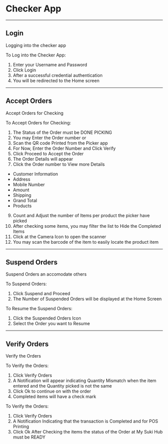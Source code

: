 
Checker App
=======

---
Login
----------
Logging into the checker app

To Log into the Checker App:

1. Enter your Username and Password
2. Click Login
3. After a successful credential authentication
4. You will be redirected to the Home screen

---
Accept Orders 
----------
Accept Orders for Checking

To Accept Orders for Checking:

1. The Status of the Order must be DONE PICKING
2. You may Enter the Order number or
3. Scan the QR code Printed from the Picker app
4. For Now, Enter the Order Number and Click Verify
5. Click Proceed to Accept the Order
7. The Order Details will appear
8. Click the Order number to View more Details
  * Customer Information
  * Address
  * Mobile Number
  * Amount
  * Shipping
  * Grand Total
  * Products
9. Count and Adjust the number of Items per product the picker have picked
10. After checking some items, you may filter the list to Hide the Completed Items
11. Click at the Camera Icon to open the scanner
12. You may scan the barcode of the item to easily locate the product item

---
Suspend Orders
----------
Suspend Orders an accomodate others 

To Suspend Orders:

1. Click Suspend and Proceed
2. The Number of Suspended Orders will be displayed at the Home Screen

To Resume the Suspend Orders:

1. Click the Suspended Orders Icon
2. Select the Order you want to Resume

---
Verify Orders 
----------
Verify the Orders 

To Verify the Orders:

1. Click Verify Orders
2. A Notification will appear indicating Quantity Mismatch when the item entered and the Quantity picked is not the same
3. Click Ok to continue on with the order
4. Completed items will have a check mark

To Verify the Orders:

1. Click Verify Orders
2. A Notification Indicating that the transaction is Completed and for POS Printing
3. Click Ok After Checking the items the status of the Order at My Suki Hub must be READY



